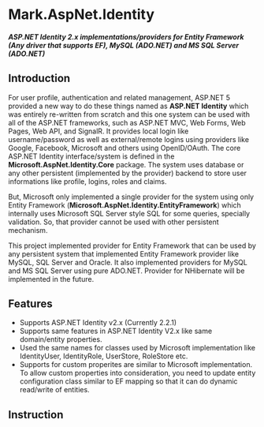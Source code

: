 
# Mark.AspNet.Identity
##### ASP.NET Identity 2.x implementations/providers for Entity Framework (Any driver that supports EF), MySQL (ADO.NET) and MS SQL Server (ADO.NET)

## Introduction
For user profile, authentication and related management, ASP.NET 5 provided a new way to do these things named as **ASP.NET Identity** which was entirely re-written from scratch and this one system can be used with all of the ASP.NET frameworks, such as ASP.NET MVC, Web Forms, Web Pages, Web API, and SignalR. It provides local login like username/password as well as external/remote logins using providers like Google, Facebook, Microsoft and others using OpenID/OAuth. The core ASP.NET Identity interface/system is defined in the **Microsoft.AspNet.Identity.Core** package. The system uses database or any other persistent (implemented by the provider) backend to store user informations like profile, logins, roles and claims. 

But, Microsoft only implemented a single provider for the system using only Entity Framework (**Microsoft.AspNet.Identity.EntityFramework**) which internally uses Microsoft SQL Server style SQL for some queries, specially validation. So, that provider cannot be used with other persistent mechanism.

This project implemented provider for Entity Framework that can be used by any persistent system that implemented Entity Framework provider like MySQL, SQL Server and Oracle. It also implemented providers for MySQL and MS SQL Server using pure ADO.NET. Provider for NHibernate will be implemented in the future.

## Features
- Supports ASP.NET Identity v2.x (Currently 2.2.1)
- Supports same features in ASP.NET Identity V2.x like same domain/entity properties.
- Used the same names for classes used by Microsoft implementation like IdentityUser, IdentityRole, UserStore, RoleStore etc.
- Supports for custom properites are similar to Microsoft implementation. To allow custom properties into consideration, you need to update entity configuration class similar to EF mapping so that it can do dynamic read/write of entities. 

## Instruction




